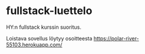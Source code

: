 # fullstack-luettelo
HY:n fullstack kurssin suoritus.

Loistava sovellus löytyy osoitteesta
https://polar-river-55103.herokuapp.com/
